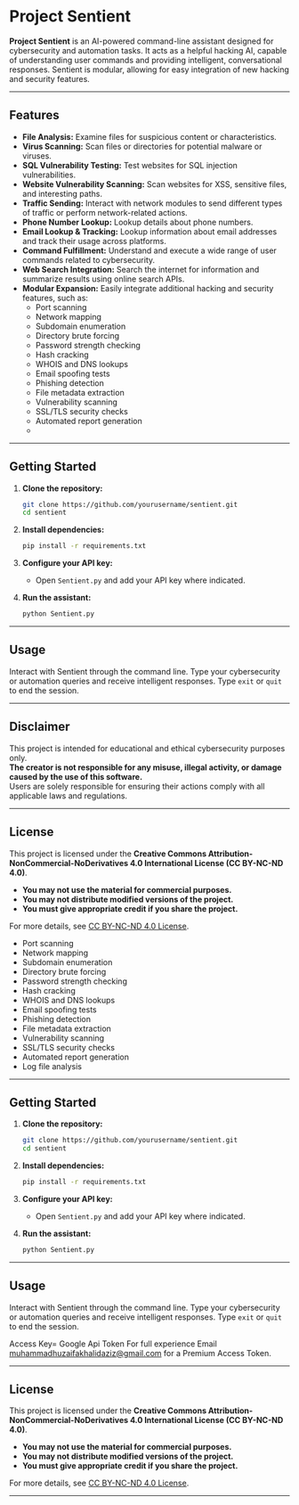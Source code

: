 # Project Sentient

**Project Sentient** is an AI-powered command-line assistant designed for cybersecurity and automation tasks. It acts as a helpful hacking AI, capable of understanding user commands and providing intelligent, conversational responses. Sentient is modular, allowing for easy integration of new hacking and security features.

---

## Features

- **File Analysis:** Examine files for suspicious content or characteristics.
- **Virus Scanning:** Scan files or directories for potential malware or viruses.
- **SQL Vulnerability Testing:** Test websites for SQL injection vulnerabilities.
- **Website Vulnerability Scanning:** Scan websites for XSS, sensitive files, and interesting paths.
- **Traffic Sending:** Interact with network modules to send different types of traffic or perform network-related actions.
- **Phone Number Lookup:** Lookup details about phone numbers.
- **Email Lookup & Tracking:** Lookup information about email addresses and track their usage across platforms.
- **Command Fulfillment:** Understand and execute a wide range of user commands related to cybersecurity.
- **Web Search Integration:** Search the internet for information and summarize results using online search APIs.
- **Modular Expansion:** Easily integrate additional hacking and security features, such as:
  - Port scanning
  - Network mapping
  - Subdomain enumeration
  - Directory brute forcing
  - Password strength checking
  - Hash cracking
  - WHOIS and DNS lookups
  - Email spoofing tests
  - Phishing detection
  - File metadata extraction
  - Vulnerability scanning
  - SSL/TLS security checks
  - Automated report generation
  -

---

## Getting Started

1. **Clone the repository:**
   ```sh
   git clone https://github.com/yourusername/sentient.git
   cd sentient
   ```

2. **Install dependencies:**
   ```sh
   pip install -r requirements.txt
   ```

3. **Configure your API key:**
   - Open `Sentient.py` and add your API key where indicated.

4. **Run the assistant:**
   ```sh
   python Sentient.py
   ```

---

## Usage

Interact with Sentient through the command line. Type your cybersecurity or automation queries and receive intelligent responses. Type `exit` or `quit` to end the session.

---

## Disclaimer

This project is intended for educational and ethical cybersecurity purposes only.  
**The creator is not responsible for any misuse, illegal activity, or damage caused by the use of this software.**  
Users are solely responsible for ensuring their actions comply with all applicable laws and regulations.

---

## License

This project is licensed under the **Creative Commons Attribution-NonCommercial-NoDerivatives 4.0 International License (CC BY-NC-ND 4.0)**.

- **You may not use the material for commercial purposes.**
- **You may not distribute modified versions of the project.**
- **You must give appropriate credit if you share the project.**

For more details, see [CC BY-NC-ND 4.0 License](https://creativecommons.org/licenses/by-nc-nd/4.0/).
  - Port scanning
  - Network mapping
  - Subdomain enumeration
  - Directory brute forcing
  - Password strength checking
  - Hash cracking
  - WHOIS and DNS lookups
  - Email spoofing tests
  - Phishing detection
  - File metadata extraction
  - Vulnerability scanning
  - SSL/TLS security checks
  - Automated report generation
  - Log file analysis

---

## Getting Started

1. **Clone the repository:**
   ```sh
   git clone https://github.com/yourusername/sentient.git
   cd sentient
   ```

2. **Install dependencies:**
   ```sh
   pip install -r requirements.txt
   ```

3. **Configure your API key:**
   - Open `Sentient.py` and add your API key where indicated.

4. **Run the assistant:**
   ```sh
   python Sentient.py
   ```

---

## Usage

Interact with Sentient through the command line. Type your cybersecurity or automation queries and receive intelligent responses. Type `exit` or `quit` to end the session.

Access Key= Google Api Token
For full experience Email muhammadhuzaifakhalidaziz@gmail.com for a Premium Access Token.

---

## License

This project is licensed under the **Creative Commons Attribution-NonCommercial-NoDerivatives 4.0 International License (CC BY-NC-ND 4.0)**.

- **You may not use the material for commercial purposes.**
- **You may not distribute modified versions of the project.**
- **You must give appropriate credit if you share the project.**

For more details, see [CC BY-NC-ND 4.0 License](https://creativecommons.org/licenses/by-nc-nd/4.0/).

---
